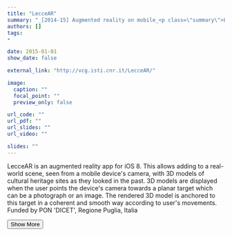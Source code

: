```yaml
---
title: "LecceAR"
summary: "_[2014-15] Augmented reality on mobile_<p class=\"summary\">LecceAR is an augmented reality app for iOS 8. This allows adding to a real-world scene, seen from a mobile device's camera, with 3D models of cultural heritage sites as they looked in the past. 3D models are displayed when the user points the device's camera towards a planar target which can be a photograph or an image. The rendered 3D model is anchored to this target in a coherent and smooth way according to user's movements. Funded by PON 'DICET', Regione Puglia, Italia</p>"
authors: []
tags: 
- 

date: 2015-01-01
show_date: false

external_link: "http://vcg.isti.cnr.it/LecceAR/"

image:
  caption: ""
  focal_point: ""
  preview_only: false

url_code: ""
url_pdf: ""
url_slides: ""
url_video: ""

slides: ""
---
```

<p>LecceAR is an augmented reality app for iOS 8. This allows adding to a real-world scene, seen from a mobile device's camera, with 3D models of cultural heritage sites as they looked in the past. 3D models are displayed when the user points the device's camera towards a planar target which can be a photograph or an image. The rendered 3D model is anchored to this target in a coherent and smooth way according to user's movements. Funded by PON 'DICET', Regione Puglia, Italia</p>
<button onclick="console.log('a')">Show More</button>
